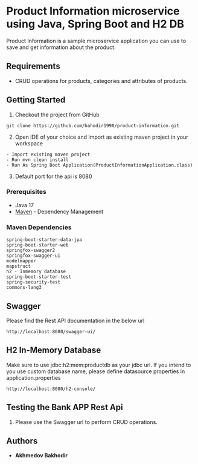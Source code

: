 # Product Information microservice using Java, Spring Boot and H2 DB 

Product Information is a sample microservice application you can use to save and get information about the product. 

## Requirements

* CRUD operations for products, categories and attributes of products.
## Getting Started

1. Checkout the project from GitHub

```
git clone https://github.com/bahodir1990/product-information.git

```

2. Open IDE of your choice and Import as existing maven project in your workspace

```
- Import existing maven project
- Run mvn clean install
- Run As Spring Boot Application(ProductInformationApplication.class)

```

3. Default port for the api is 8080


### Prerequisites

* Java 17
* [Maven](https://maven.apache.org/) - Dependency Management

### Maven Dependencies

```
spring-boot-starter-data-jpa
spring-boot-starter-web
springfox-swagger2
springfox-swagger-ui
modelmapper
mapstruct
h2 - Inmemory database
spring-boot-starter-test
spring-security-test
commons-lang3
```
## Swagger

Please find the Rest API documentation in the below url

```
http://localhost:8080/swagger-ui/

```

## H2 In-Memory Database

Make sure to use jdbc:h2:mem:productdb as your jdbc url. If you intend to you use custom database name, please
define datasource properties in application.properties

```
http://localhost:8080/h2-console/

```

## Testing the Bank APP Rest Api

1. Please use the Swagger url to perform CRUD operations.


## Authors

* **Akhmedov Bakhodir**